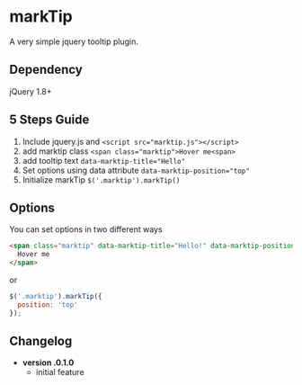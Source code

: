 markTip
=======

A very simple jquery tooltip plugin.

Dependency
----------
jQuery 1.8+

5 Steps Guide
-------------
1. Include jquery.js and ```<script src="marktip.js"></script>```
2. add marktip class ```<span class="marktip">Hover me<span>```
3. add tooltip text ```data-marktip-title="Hello"```
4. Set options using data attribute ```data-marktip-position="top"```
5. Initialize markTip `$('.marktip').markTip()`

Options
-------
You can set options in two different ways

```html
<span class="marktip" data-marktip-title="Hello!" data-marktip-position="top">
  Hover me
</span>
```

or

~~~ js
$('.marktip').markTip({ 
  position: 'top'
});
~~~

Changelog
---------
* **version .0.1.0**
	- initial feature
